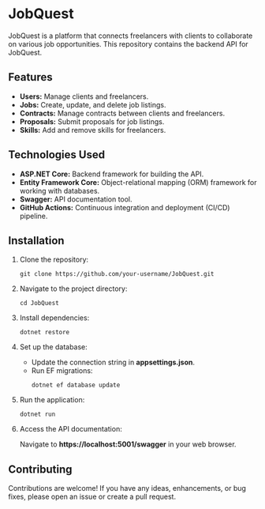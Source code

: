 <h1>JobQuest</h1>

<p>JobQuest is a platform that connects freelancers with clients to collaborate on various job opportunities. This repository contains the backend API for JobQuest.</p>

<h2>Features</h2>

<ul>
  <li><strong>Users:</strong> Manage clients and freelancers.</li>
  <li><strong>Jobs:</strong> Create, update, and delete job listings.</li>
  <li><strong>Contracts:</strong> Manage contracts between clients and freelancers.</li>
  <li><strong>Proposals:</strong> Submit proposals for job listings.</li>
  <li><strong>Skills:</strong> Add and remove skills for freelancers.</li>
</ul>

<h2>Technologies Used</h2>

<ul>
  <li><strong>ASP.NET Core:</strong> Backend framework for building the API.</li>
  <li><strong>Entity Framework Core:</strong> Object-relational mapping (ORM) framework for working with databases.</li>
  <li><strong>Swagger:</strong> API documentation tool.</li>
  <li><strong>GitHub Actions:</strong> Continuous integration and deployment (CI/CD) pipeline.</li>
</ul>

<h2>Installation</h2>

<ol>
  <li>Clone the repository:</li>
  <pre><code>git clone https://github.com/your-username/JobQuest.git</code></pre>
  
  <li>Navigate to the project directory:</li>
  <pre><code>cd JobQuest</code></pre>
  
  <li>Install dependencies:</li>
  <pre><code>dotnet restore</code></pre>
  
  <li>Set up the database:</li>
  <ul>
    <li>Update the connection string in <strong>appsettings.json</strong>.</li>
    <li>Run EF migrations:</li>
    <pre><code>dotnet ef database update</code></pre>
  </ul>
  
  <li>Run the application:</li>
  <pre><code>dotnet run</code></pre>
  
  <li>Access the API documentation:</li>
  <p>Navigate to <strong>https://localhost:5001/swagger</strong> in your web browser.</p>
</ol>

<h2>Contributing</h2>

<p>Contributions are welcome! If you have any ideas, enhancements, or bug fixes, please open an issue or create a pull request.</p>
